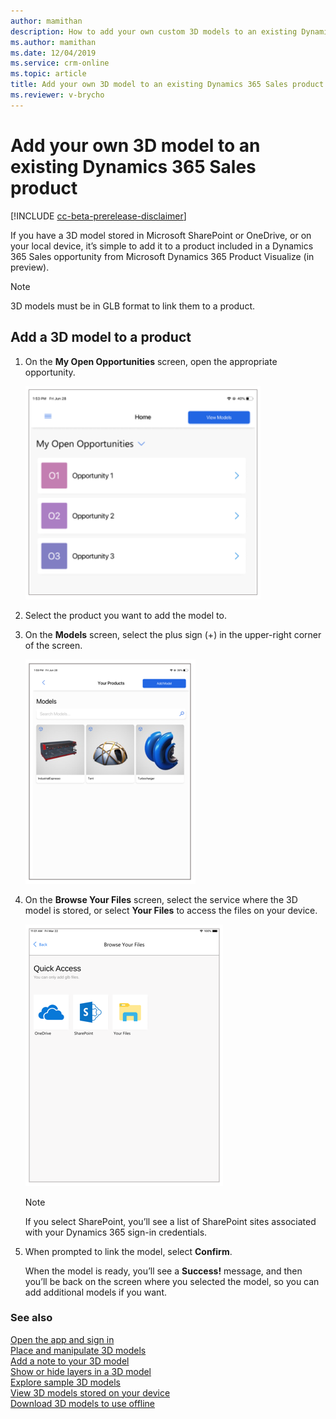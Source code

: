 ```yaml
---
author: mamithan
description: How to add your own custom 3D models to an existing Dynamics 365 Sales product
ms.author: mamithan
ms.date: 12/04/2019
ms.service: crm-online
ms.topic: article
title: Add your own 3D model to an existing Dynamics 365 Sales product
ms.reviewer: v-brycho
---
```


# Add your own 3D model to an existing Dynamics 365 Sales product 

[!INCLUDE [cc-beta-prerelease-disclaimer](../includes/cc-beta-prerelease-disclaimer.md)]

If you have a 3D model stored in Microsoft SharePoint or OneDrive, or on your local device, it’s simple to add it to a product included in a Dynamics 365 Sales opportunity from Microsoft Dynamics 365 Product Visualize (in preview).

> [!NOTE]
> 3D models must be in GLB format to link them to a product. 

## Add a 3D model to a product

1.	On the **My Open Opportunities** screen, open the appropriate opportunity. 

    ![My Open Opportunities screen](media/my-open-opportunities.PNG "My Open Opportunities screen")
 
2.	Select the product you want to add the model to. 

3.	On the **Models** screen, select the plus sign (+) in the upper-right corner of the screen.

    ![Models screen](media/3D-models.PNG "Models screen")
 
4.	On the **Browse Your Files** screen, select the service where the 3D model is stored, or select **Your Files** to access the files on your device.

    ![Browse Your Files screen](media/quick-access.PNG "Browse Your Files screen")
 
    > [!NOTE]
    > If you select SharePoint, you’ll see a list of SharePoint sites associated with your Dynamics 365 sign-in credentials. 

5.	When prompted to link the model, select **Confirm**. 
 
    When the model is ready, you’ll see a **Success!** message, and then you’ll be back on the screen where you selected the model, so you can add additional models if you want.
    
### See also

[Open the app and sign in](sign-in.md)<br>
[Place and manipulate 3D models](manipulate-models.md)<br>
[Add a note to your 3D model](add-note.md)<br>
[Show or hide layers in a 3D model](layers.md)<br>
[Explore sample 3D models](explore-samples.md)<br>
[View 3D models stored on your device](browse-models.md)<br>
[Download 3D models to use offline](download-models.md)
